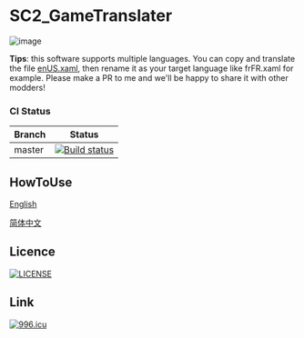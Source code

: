 SC2_GameTranslater
=====================
![image](https://github.com/Whimsyduke/SC2_GameTranslater/blob/master/HowtoUse/Image/Froggy&Catty_Logo.png)

**Tips**: this software supports multiple languages. You can copy and translate the file [enUS.xaml](https://github.com/Whimsyduke/SC2_GameTranslater/blob/master/SC2_GameTranslater/Language/enUS.xaml), then rename it as your target language like frFR.xaml for example. Please make a PR to me and we'll be happy to share it with other modders!

### CI Status
| Branch | Status |
| ------ | ------- |
| master | [![Build status](https://ci.appveyor.com/api/projects/status/pra1v3b65rifuwol/branch/master?svg=true)](https://ci.appveyor.com/project/Whimsyduke/sc2-gametranslater/branch/master) |

## HowToUse
[English](https://github.com/Whimsyduke/SC2_GameTranslater/blob/master/HowtoUse/Readme_enUS.md)

[简体中文](https://github.com/Whimsyduke/SC2_GameTranslater/blob/master/HowtoUse/Readme_zhCN.md)

## Licence
[![LICENSE](https://img.shields.io/badge/license-NPL%20(The%20996%20Prohibited%20License)-blue.svg)](https://github.com/996icu/996.ICU/blob/master/LICENSE)

## Link
[![996.icu](https://img.shields.io/badge/link-996.icu-red.svg)](https://996.icu)

>>>>>>>>>>>>>>>>>>>>>>>>>>>>>>>>>>>
